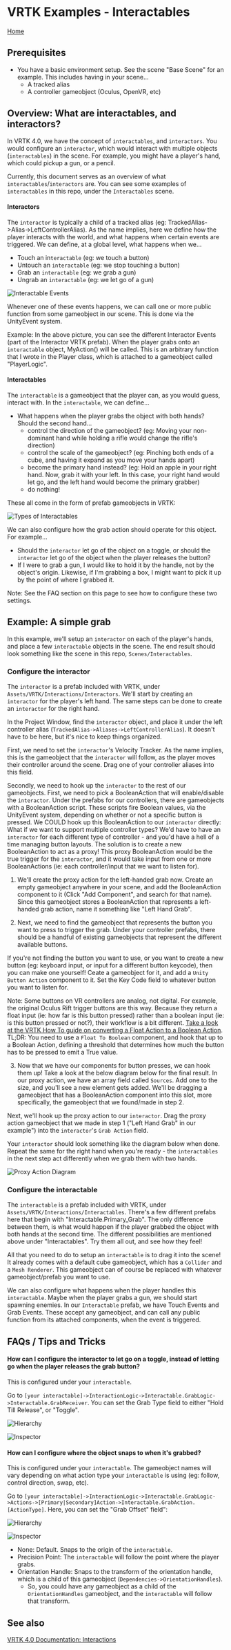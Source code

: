 # VRTK Examples - Interactables

[Home](README.md)

## Prerequisites

* You have a basic environment setup. See the scene "Base Scene" for an example. This includes having in your scene...
	* A tracked alias
	* A controller gameobject (Oculus, OpenVR, etc)

## Overview: What are interactables, and interactors?

In VRTK 4.0, we have the concept of `interactables`, and `interactors`. You would configure an `interactor`, which would interact with multiple objects (`interactables`) in the scene. For example, you might have a player's hand, which could pickup a gun, or a pencil.

Currently, this document serves as an overview of what `interactables`/`interactors` are. You can see some examples of `interactables` in this repo, under the `Interactables` scene.

#### Interactors

The `interactor` is typically a child of a tracked alias (eg: TrackedAlias-\>Alias-\>LeftControllerAlias). As the name implies, here we define how the player interacts with the world, and what happens when certain events are triggered. We can define, at a global level, what happens when we...

- Touch an in`teractable` (eg: we touch a button)
- Untouch an `interactable` (eg: we stop touching a button)
- Grab an `interactable` (eg: we grab a gun)
- Ungrab an `interactable` (eg: we let go of a gun)

![Interactable Events](/readme_images/interactables/interactorEvents.PNG)

Whenever one of these events happens, we can call one or more public function from some gameobject in our scene. This is done via the UnityEvent system. 

Example: In the above picture, you can see the different Interactor Events (part of the Interactor VRTK prefab). When the player grabs onto an `interactable` object, MyAction() will be called. This is an arbitrary function that I wrote in the Player class, which is attached to a gameobject called "PlayerLogic".

#### Interactables

The `interactable` is a gameobject that the player can, as you would guess, interact with. In the `interactable`, we can define...

- What happens when the player grabs the object with both hands? Should the second hand...
	- control the direction of the gameobject? (eg: Moving your non-dominant hand while holding a rifle would change the rifle's direction)
	- control the scale of the gameobject? (eg: Pinching both ends of a cube, and having it expand as you move your hands apart)
	- become the primary hand instead? (eg: Hold an apple in your right hand. Now, grab it with your left. In this case, your right hand would let go, and the left hand would become the primary grabber)
	- do nothing!

These all come in the form of prefab gameobjects in VRTK:

![Types of Interactables](/readme_images/interactables/interactableTypes.PNG)

We can also configure how the grab action should operate for this object. For example...

- Should the `interactor` let go of the object on a toggle, or should the `interactor` let go of the object when the player releases the button? 
- If I were to grab a gun, I would like to hold it by the handle, not by the object's origin. Likewise, if I'm grabbing a box, I might want to pick it up by the point of where I grabbed it.

Note: See the FAQ section on this page to see how to configure these two settings.

## Example: A simple grab

In this example, we'll setup an `interactor` on each of the player's hands, and place a few `interactable` objects in the scene. The end result should look something like the scene in this repo, `Scenes/Interactables`.

### Configure the interactor

The `interactor` is a prefab included with VRTK, under `Assets/VRTK/Interactions/Interactors`. We'll start by creating an `interactor` for the player's left hand. The same steps can be done to create an `interactor` for the right hand.

In the Project Window, find the `interactor` object, and place it under the left controller alias (`TrackedAlias->Aliases->LeftControllerAlias`). It doesn't have to be here, but it's nice to keep things organized. 

First, we need to set the `interactor`'s Velocity Tracker. As the name implies, this is the gameobject that the `interactor` will follow, as the player moves their controller around the scene. Drag one of your controller aliases into this field.

Secondly, we need to hook up the `interactor` to the rest of our gameobjects. First, we need to pick a BooleanAction that will enable/disable the `interactor`. Under the prefabs for our controllers, there are gameobjects with a BooleanAction script. These scripts fire Boolean values, via the UnityEvent system, depending on whether or not a specific button is pressed. We COULD hook up this BooleanAction to our `interactor` directly: What if we want to support multiple controller types? We'd have to have an `interactor` for each different type of controller - and you'd have a hell of a time managing button layouts. The solution is to create a new BooleanAction to act as a proxy! This proxy BooleanAction would be the true trigger for the `interactor`, and it would take input from one or more BooleanActions (ie: each controller/input that we want to listen for).


1. We'll create the proxy action for the left-handed grab now. Create an empty gameobject anywhere in your scene, and add the BooleanAction component to it (Click "Add Component", and search for that name). Since this gameobject stores a BooleanAction that represents a left-handed grab action, name it something like "Left Hand Grab".

2. Next, we need to find the gameobject that represents the button you want to press to trigger the grab. Under your controller prefabs, there should be a handful of existing gameobjects that represent the different available buttons. 

If you're not finding the button you want to use, or you want to create a new button (eg: keyboard input, or input for a different button keycode), then you can make one yourself! Ceate a gameobject for it, and add a `Unity Button Action` component to it. Set the Key Code field to whatever button you want to listen for. 

Note: Some buttons on VR controllers are analog, not digital. For example, the original Oculus Rift trigger buttons are this way. Because they return a float input (ie: how far is this button pressed) rather than a boolean input (ie: is this button pressed or not?), their workflow is a bit different. [Take a look at the VRTK How To guide on converting a Float Action to a Boolean Action](https://academy.vrtk.io/Documentation/HowToGuides/Actions/ConvertingAFloatActionToABooleanAction/). TL;DR: You need to use a `Float To Boolean` component, and hook that up to a Boolean Action, defining a threshold that determines how much the button has to be pressed to emit a True value.

3. Now that we have our components for button presses, we can hook them up! Take a look at the below diagram below for the final result. In our proxy action, we have an array field called `Sources`. Add one to the size, and you'll see a new element gets added. We'll be dragging a gameobject that has a BooleanAction component into this slot, more specifically, the gameobject that we found/made in step 2.

Next, we'll hook up the proxy action to our `interactor`. Drag the proxy action gameobject that we made in step 1 ("Left Hand Grab" in our example") into the `interactor`'s `Grab Action` field.

Your `interactor` should look something like the diagram below when done. Repeat the same for the right hand when you're ready - the `interactables` in the next step act differently when we grab them with two hands.

![Proxy Action Diagram](/readme_images/interactables/reverseproxydiagram.PNG)


### Configure the interactable

The `interactable` is a prefab included with VRTK, under `Assets/VRTK/Interactions/Interactables`. There's a few different prefabs here that begin with "Interactable.Primary_Grab". The only difference between them, is what would happen if the player grabbed the object with both hands at the second time. The different possibilities are mentioned above under "Interactables". Try them all out, and see how they feel!

All that you need to do to setup an `interactable` is to drag it into the scene! It already comes with a default cube gameobject, which has a `Collider` and a `Mesh Renderer`. This gameobject can of course be replaced with whatever gameobject/prefab you want to use.

We can also configure what happens when the player handles this `interactable`. Maybe when the player grabs a gun, we should start spawning enemies. In our `Interactable` prefab, we have Touch Events and Grab Events. These accept any gameobject, and can call any public function from its attached components, when the event is triggered.

## FAQs / Tips and Tricks

#### How can I configure the interactor to let go on a toggle, instead of letting go when the player releases the grab button?

This is configured under your `interactable`. 

Go to `[your interactable]->InteractionLogic->Interactable.GrabLogic->Interactable.GrabReceiver`. You can set the Grab Type field to either "Hold Till Release", or "Toggle".

![Hierarchy](/readme_images/interactables/grabtype1.PNG)

![Inspector](/readme_images/interactables/grabtype2.PNG)


#### How can I configure where the object snaps to when it's grabbed?

This is configured under your `interactable`. The gameobject names will vary depending on what action type your `interactable` is using (eg: follow, control direction, swap, etc). 

Go to `[your interactable]->InteractionLogic->Interactable.GrabLogic->Actions->[Primary|Secondary]Action->Interactable.GrabAction.[ActionType]`. Here, you can set the "Grab Offset" field":

![Hierarchy](readme_images/interactables/followTracking1.PNG)

![Inspector](/readme_images/interactables/followTracking2.PNG)

- None: Default. Snaps to the origin of the `interactable`.
- Precision Point: The `interactable` will follow the point where the player grabs.
- Orientation Handle: Snaps to the transform of the orientation handle, which is a child of this gameobject (`Dependencies->OrientationHandles`). 
	- So, you could have any gameobject as a child of the `OrientationHandles` gameobject, and the `interactable` will follow that transform.

## See also

[VRTK 4.0 Documentation: Interactions](https://academy.vrtk.io/Documentation/HowToGuides/Interactions)
